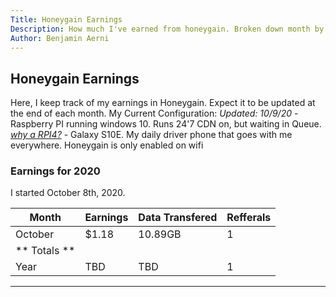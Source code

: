 ```yaml
---
Title: Honeygain Earnings
Description: How much I've earned from honeygain. Broken down month by month, with plenty of data if that's your thing
Author: Benjamin Aerni
---
```


## Honeygain Earnings
Here, I keep track of my earnings in Honeygain. Expect it to be updated at the end of each month. 
My Current Configuration:
*Updated: 10/9/20*
	- Raspberry PI running windows 10. Runs 24'7 CDN on, but waiting in Queue. [*why a RPI4?*](https://bennottelling.com/?makemoney/rpi4_honeygain)
	- Galaxy S10E. My daily driver phone that goes with me everywhere. Honeygain is only enabled on wifi
	

### Earnings for 2020
I started October 8th, 2020.

| Month      | Earnings | Data Transfered | Refferals |
| ----------- | ----------- | ------------ | ---------|
| October     | $1.18       | 10.89GB       |    1     |
|**   Totals **                                       |
| Year        | TBD          | TBD         |    1     |

-----------